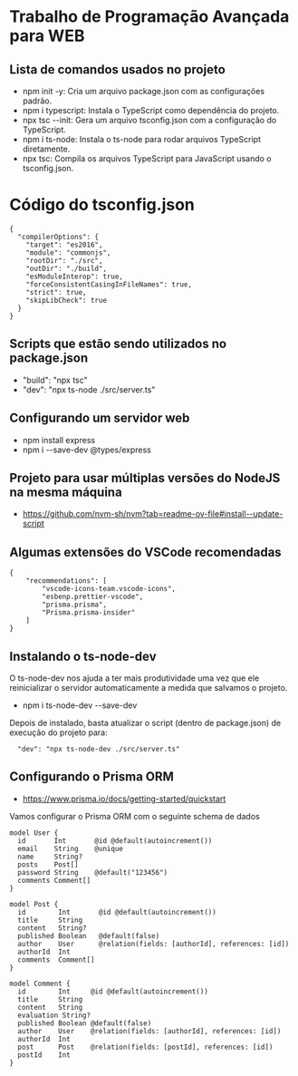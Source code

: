 # Trabalho de Programação Avançada para WEB


## Lista de comandos usados no projeto

- npm init -y: Cria um arquivo package.json com as configurações padrão.
- npm i typescript: Instala o TypeScript como dependência do projeto.
- npx tsc --init: Gera um arquivo tsconfig.json com a configuração do TypeScript.
- npm i ts-node: Instala o ts-node para rodar arquivos TypeScript diretamente.
- npx tsc: Compila os arquivos TypeScript para JavaScript usando o tsconfig.json.

# Código do tsconfig.json

```
{
  "compilerOptions": {
    "target": "es2016",
    "module": "commonjs",
    "rootDir": "./src",
    "outDir": "./build",
    "esModuleInterop": true,
    "forceConsistentCasingInFileNames": true,
    "strict": true,
    "skipLibCheck": true
  }
}
```

## Scripts que estão sendo utilizados no package.json

- "build": "npx tsc"
- "dev": "npx ts-node ./src/server.ts"

## Configurando um servidor web

- npm install express
- npm i --save-dev @types/express

## Projeto para usar múltiplas versões do NodeJS na mesma máquina

- https://github.com/nvm-sh/nvm?tab=readme-ov-file#install--update-script

## Algumas extensões do VSCode recomendadas

```
{
    "recommendations": [
        "vscode-icons-team.vscode-icons",
        "esbenp.prettier-vscode",
        "prisma.prisma",
        "Prisma.prisma-insider"
    ]
}
```

## Instalando o ts-node-dev

O ts-node-dev nos ajuda a ter mais produtividade uma vez que ele reinicializar o servidor automaticamente a medida que salvamos o projeto.

- npm i ts-node-dev --save-dev

Depois de instalado, basta atualizar o script (dentro de package.json) de execução do projeto para:

```
  "dev": "npx ts-node-dev ./src/server.ts"
```

## Configurando o Prisma ORM

- https://www.prisma.io/docs/getting-started/quickstart

Vamos configurar o Prisma ORM com o seguinte schema de dados

```
model User {
  id       Int       @id @default(autoincrement())
  email    String    @unique
  name     String?
  posts    Post[]
  password String    @default("123456")
  comments Comment[]
}

model Post {
  id        Int       @id @default(autoincrement())
  title     String
  content   String?
  published Boolean   @default(false)
  author    User      @relation(fields: [authorId], references: [id])
  authorId  Int
  comments  Comment[]
}

model Comment {
  id        Int     @id @default(autoincrement())
  title     String
  content   String
  evaluation String?
  published Boolean @default(false)
  author    User    @relation(fields: [authorId], references: [id])
  authorId  Int
  post      Post    @relation(fields: [postId], references: [id])
  postId    Int
}
```
